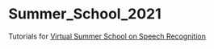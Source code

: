 # Summer_School_2021

Tutorials for [Virtual Summer School on Speech Recognition](https://sites.google.com/iitdh.ac.in/vssasr2021)
